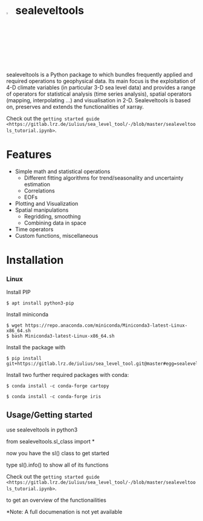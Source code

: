 # <img src="https://www.flaticon.com/svg/static/icons/svg/824/824695.svg" width="3.5%">  sealeveltools


sealeveltools is a Python package to which bundles frequently applied and required operations to geophysical data. Its main focus is the exploitation of 4-D climate variables (in particular 3-D sea level data) and provides a range of operators for statistical analysis (time series analysis), spatial operators (mapping, interpolating ...) and visualisation in 2-D. Sealeveltools is based on, preserves and extends the functionalities of xarray.

Check out the `getting started guide <https://gitlab.lrz.de/iulius/sea_level_tool/-/blob/master/sealeveltools_tutorial.ipynb>`.

Features
========

- Simple math and statistical operations 
    * Different fitting algorithms for trend/seasonality and uncertainty estimation
    * Correlations
    * EOFs
- Plotting and Visualization
- Spatial manipulations
    * Regridding, smoothing 
    * Combining data in space
- Time operators
- Custom functions, miscellaneous


Installation
============

### Linux

Install PIP

    $ apt install python3-pip

Install miniconda

    $ wget https://repo.anaconda.com/miniconda/Miniconda3-latest-Linux-x86_64.sh
    $ bash Miniconda3-latest-Linux-x86_64.sh

Install the package with

    $ pip install git+https://gitlab.lrz.de/iulius/sea_level_tool.git@master#egg=sealeveltools

Install two further required packages with conda:

    $ conda install -c conda-forge cartopy

    $ conda install -c conda-forge iris

## Usage/Getting started


use sealeveltools in python3

from sealeveltools.sl_class import *

now you have the sl() class to get started

type sl().info() to show all of its functions

Check out the `getting started guide <https://gitlab.lrz.de/iulius/sea_level_tool/-/blob/master/sealeveltools_tutorial.ipynb>`.

to get an overview of the functionailities

*Note: A full documenation is not yet available









